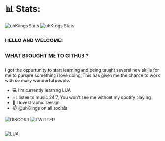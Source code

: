 
# 📊 Stats:
![uhKiings Stats](https://github-readme-stats.vercel.app/api?username=uhKiings&theme=github_dark_dimmed&include_all_commits=false&count_private=true)
![uhKiings Stats](https://github-readme-streak-stats.herokuapp.com/?user=uhKiings&theme=github_dark_dimmed)

##
### HELLO AND WELCOME! 
##
### WHAT BROUGHT ME TO GITHUB ?
##

I got the oppurtunity to start learning and being taught several new skills for me to pursure something i love doing, This has given me the chance to work with so many wonderful people.


- 💻 I’m currently learning LUA 
- 🎶 I listen to music 24/7, You won't see me without my spotify playing
- 💬 I love Graphic Design
- 📫 @uhKiings on all socials

![DISCORD](https://img.shields.io/badge/Discord-7289DA?style=for-the-badge&logo=discord&logoColor=white)
![TWITTER](https://img.shields.io/badge/Twitter-1DA1F2?style=for-the-badge&logo=twitter&logoColor=white)

## 

![LUA](https://img.shields.io/badge/Lua-2C2D72?style=for-the-badge&logo=lua&logoColor=white)

##
